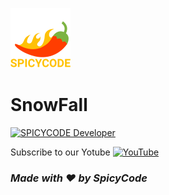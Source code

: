 ![Watch Me][def]
# SnowFall
<a href="https://dsc.gg/Spicycode"><img src="https://github.com/Spicy1Code/Snow-Rain/blob/main/img/fotor_2023-2-18_23_0_59.png" alt="SPICYCODE Developer" width="1000"></a>

Subscribe to our Yotube [![YouTube](https://img.shields.io/badge/YouTube-%23FF0000.svg?logo=YouTube&logoColor=white)](https://youtube.com/@ITz-Zekky) 

### *Made with ❤️ by SpicyCode*

[def]: ./img/icons8-chili-pepper-96.png
